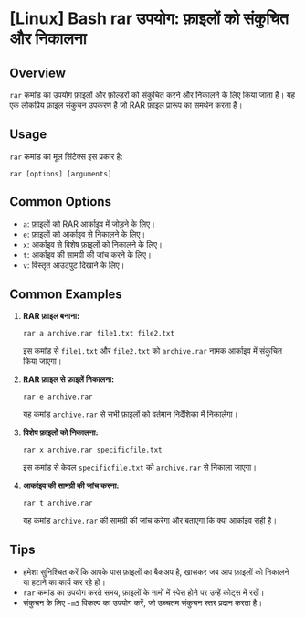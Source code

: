 # [Linux] Bash rar उपयोग: फ़ाइलों को संकुचित और निकालना

## Overview
`rar` कमांड का उपयोग फ़ाइलों और फ़ोल्डरों को संकुचित करने और निकालने के लिए किया जाता है। यह एक लोकप्रिय फ़ाइल संकुचन उपकरण है जो RAR फ़ाइल प्रारूप का समर्थन करता है। 

## Usage
`rar` कमांड का मूल सिंटैक्स इस प्रकार है:
```
rar [options] [arguments]
```

## Common Options
- `a`: फ़ाइलों को RAR आर्काइव में जोड़ने के लिए।
- `e`: फ़ाइलों को आर्काइव से निकालने के लिए।
- `x`: आर्काइव से विशेष फ़ाइलों को निकालने के लिए।
- `t`: आर्काइव की सामग्री की जांच करने के लिए।
- `v`: विस्तृत आउटपुट दिखाने के लिए।

## Common Examples
1. **RAR फ़ाइल बनाना:**
   ```bash
   rar a archive.rar file1.txt file2.txt
   ```
   इस कमांड से `file1.txt` और `file2.txt` को `archive.rar` नामक आर्काइव में संकुचित किया जाएगा।

2. **RAR फ़ाइल से फ़ाइलें निकालना:**
   ```bash
   rar e archive.rar
   ```
   यह कमांड `archive.rar` से सभी फ़ाइलों को वर्तमान निर्देशिका में निकालेगा।

3. **विशेष फ़ाइलों को निकालना:**
   ```bash
   rar x archive.rar specificfile.txt
   ```
   इस कमांड से केवल `specificfile.txt` को `archive.rar` से निकाला जाएगा।

4. **आर्काइव की सामग्री की जांच करना:**
   ```bash
   rar t archive.rar
   ```
   यह कमांड `archive.rar` की सामग्री की जांच करेगा और बताएगा कि क्या आर्काइव सही है।

## Tips
- हमेशा सुनिश्चित करें कि आपके पास फ़ाइलों का बैकअप है, खासकर जब आप फ़ाइलों को निकालने या हटाने का कार्य कर रहे हों।
- `rar` कमांड का उपयोग करते समय, फ़ाइलों के नामों में स्पेस होने पर उन्हें कोट्स में रखें।
- संकुचन के लिए `-m5` विकल्प का उपयोग करें, जो उच्चतम संकुचन स्तर प्रदान करता है।